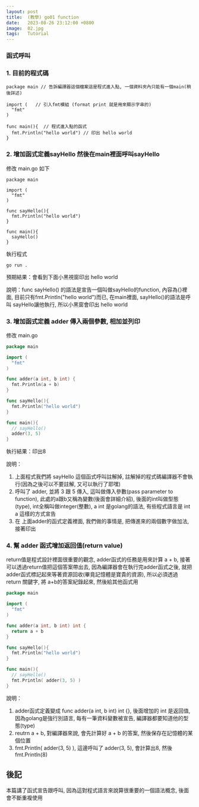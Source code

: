 ```yaml
---
layout: post
title:  (教學) go01 function
date:   2023-08-26 23:12:00 +0800
image:  02.jpg
tags:   Tutorial
---
```


### 函式呼叫

### 1. 目前的程式碼
```golang
package main // 告訴編譯器這個檔案這是程式進入點, 一個資料夾內只能有一個main(稍後詳述)

import (   // 引入fmt模組 (format print 就是用來顯示字串的)
  "fmt"
)

func main(){  // 程式進入點的函式
  fmt.Println("hello world") // 印出 hello world
}
```

### 2. 增加函式定義sayHello 然後在main裡面呼叫sayHello
修改 main.go 如下
```golang
package main

import (
  "fmt"
)

func sayHello(){
  fmt.Println("hello world")
}

func main(){
  sayHello()
}
```
執行程式
```
go run .
```
預期結果：會看到下面小黑視窗印出 hello world

說明：func sayHello() 的語法是宣告一個叫做sayHello的function, 內容為{}裡面, 目前只有fmt.Println("hello world")而已, 在main裡面, sayHello()的語法是呼叫 sayHello讓他執行, 所以小黑窗會印出 hello world

### 3. 增加函式定義 adder 傳入兩個參數, 相加並列印
修改 main.go
```go
package main

import (
  "fmt"
)

func adder(a int, b int) {
  fmt.Println(a + b)
}

func sayHello(){
  fmt.Println("hello world")
}

func main(){
  // sayHello()
  adder(3, 5)
}
```
執行結果：印出8

說明：
1. 上面程式我們將 sayHello 這個函式呼叫註解掉, 註解掉的程式碼編譯器不會執行(因為之後可以不要註解, 又可以執行了耶嘿)
2. 呼叫了 adder, 並將 3 跟 5 傳入, 這叫做傳入參數(pass parameter to function), 此處的a跟b又稱為變數(後面會詳細介紹), 後面的int叫做型態(type), int全稱叫做integer(整數), a int 是golang的語法, 有些程式語言是 int a 這樣的方式宣告
3. 在 上面adder的函式定義裡面, 我們做的事情是, 把傳進來的兩個數字做加法, 接著印出

### 4. 幫 adder 函式增加返回值(return value)
return值是程式設計裡面很重要的觀念, adder函式的任務是用來計算 a + b, 接著可以透過return值把這個答案帶出去, 因為編譯器會在執行完adder函式之後, 就把adder函式標記起來等著資源回收(畢竟記憶體是寶貴的資源), 所以必須透過 return 關鍵字, 將 a+b的答案紀錄起來, 然後給其他函式用
```go
package main

import (
  "fmt"
)

func adder(a int, b int) int {
  return a + b
}

func sayHello(){
  fmt.Println("hello world")
}

func main(){
  // sayHello()
  fmt.Println( adder(3, 5) )
}
```
說明： 
1. adder函式定義變成  func adder(a int, b int) int {}, 後面增加的 int 是返回值, 因為golang是強行別語言, 每有一筆資料變數被宣告, 編譯器都要知道他的型態(type)
2. reutrn a + b, 對編譯器來說, 會先計算好 a + b 的答案, 然後保存在記憶體的某個位置
3. fmt.Println( adder(3, 5) ), 這邊呼叫了 adder(3, 5), 會計算出8, 然後 fmt.Println(8)


## 後記
本篇講了函式宣告跟呼叫, 因為這對程式語言來說算很重要的一個語法概念, 後面會不斷重複使用